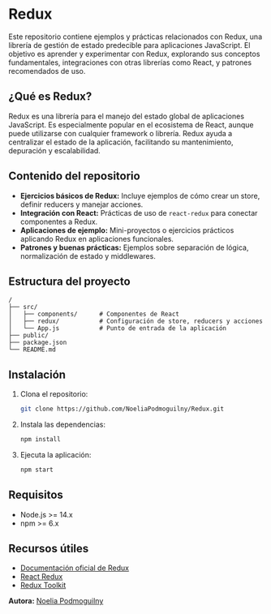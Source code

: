 # Redux

Este repositorio contiene ejemplos y prácticas relacionados con Redux, una librería de gestión de estado predecible para aplicaciones JavaScript. 
El objetivo es aprender y experimentar con Redux, explorando sus conceptos fundamentales, integraciones con otras librerías como React, y patrones recomendados de uso.

## ¿Qué es Redux?

Redux es una librería para el manejo del estado global de aplicaciones JavaScript. 
Es especialmente popular en el ecosistema de React, aunque puede utilizarse con cualquier framework o librería. 
Redux ayuda a centralizar el estado de la aplicación, facilitando su mantenimiento, depuración y escalabilidad.

## Contenido del repositorio

- **Ejercicios básicos de Redux:** Incluye ejemplos de cómo crear un store, definir reducers y manejar acciones.
- **Integración con React:** Prácticas de uso de `react-redux` para conectar componentes a Redux.
- **Aplicaciones de ejemplo:** Mini-proyectos o ejercicios prácticos aplicando Redux en aplicaciones funcionales.
- **Patrones y buenas prácticas:** Ejemplos sobre separación de lógica, normalización de estado y middlewares.

## Estructura del proyecto

```
/
├── src/
│   ├── components/      # Componentes de React
│   ├── redux/           # Configuración de store, reducers y acciones
│   └── App.js           # Punto de entrada de la aplicación
├── public/
├── package.json
└── README.md
```

## Instalación

1. Clona el repositorio:
   ```bash
   git clone https://github.com/NoeliaPodmoguilny/Redux.git
   ```
2. Instala las dependencias:
   ```bash
   npm install
   ```
3. Ejecuta la aplicación:
   ```bash
   npm start
   ```

## Requisitos

- Node.js >= 14.x
- npm >= 6.x

## Recursos útiles

- [Documentación oficial de Redux](https://redux.js.org/)
- [React Redux](https://react-redux.js.org/)
- [Redux Toolkit](https://redux-toolkit.js.org/)

**Autora:** [Noelia Podmoguilny](https://github.com/NoeliaPodmoguilny)
